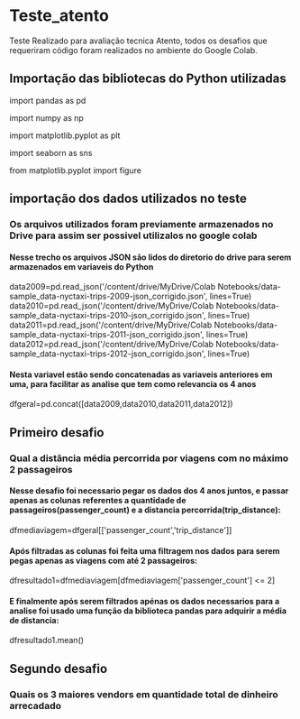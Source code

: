 # Teste_atento
Teste Realizado para avaliação tecnica Atento, todos os desafios que requeriram código foram realizados
no ambiente do Google Colab.

## Importação das bibliotecas do Python utilizadas

import pandas as pd  

import numpy as np

import matplotlib.pyplot as plt

import seaborn as sns

from matplotlib.pyplot import figure

## importação dos dados utilizados no teste
### Os arquivos utilizados foram previamente armazenados no Drive para assim ser possivel utilizalos no google colab

#### Nesse trecho os arquivos JSON são lidos do diretorio do drive para serem armazenados em variaveis do Python
data2009=pd.read_json('/content/drive/MyDrive/Colab Notebooks/data-sample_data-nyctaxi-trips-2009-json_corrigido.json',  lines=True)
data2010=pd.read_json('/content/drive/MyDrive/Colab Notebooks/data-sample_data-nyctaxi-trips-2010-json_corrigido.json',  lines=True)
data2011=pd.read_json('/content/drive/MyDrive/Colab Notebooks/data-sample_data-nyctaxi-trips-2011-json_corrigido.json',  lines=True)
data2012=pd.read_json('/content/drive/MyDrive/Colab Notebooks/data-sample_data-nyctaxi-trips-2012-json_corrigido.json',  lines=True)

#### Nesta variavel estão sendo concatenadas as variaveis anteriores em uma, para facilitar as analise que tem como relevancia os 4 anos
dfgeral=pd.concat([data2009,data2010,data2011,data2012])

## Primeiro desafio
### Qual a distância média percorrida por viagens com no máximo 2 passageiros

#### Nesse desafio foi necessario pegar os dados dos 4 anos juntos, e passar apenas as colunas referentes a quantidade de passageiros(passenger_count) e a distancia percorrida(trip_distance):
dfmediaviagem=dfgeral[['passenger_count','trip_distance']]
#### Após filtradas as colunas foi feita uma filtragem nos dados para serem pegas apenas as viagens com até 2 passageiros:
dfresultado1=dfmediaviagem[dfmediaviagem['passenger_count'] <= 2]
#### E finalmente após serem filtrados apénas os dados necessarios para a analise foi usado uma função da biblioteca pandas para adquirir a média de distancia:
dfresultado1.mean()

## Segundo desafio
### Quais os 3 maiores vendors em quantidade total de dinheiro arrecadado
